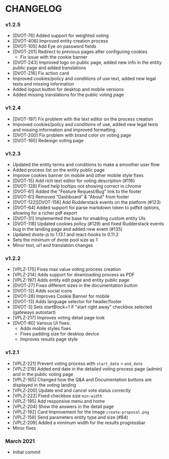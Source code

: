 # CHANGELOG


### v1.2.5
* [DVOT-76] Added support for weighted voting
* [DVOT-406] Improved entity creation process
* [DVOT-105] Add Eye on password fields
* [DVOT-201] Redirect to previous pages after configuring cookies
    * Fix issue with the cookie banner
* [DVOT-243] Improved logo on public page, added new info in the entity public page and added translations
* [DVOT-216] Fix action card
* Improved cookies/policy and conditions of use text, added new legal texts and missing information
* Added logout button for desktop and mobile versions
* Added missing translations for the public voting page

### v1.2.4

- [DVOT-197] Fix problem with the text editor on the process creation
- Improved cookies/policy and conditions of use, added new legal texts and missing information and improved formatting.
- [DVOT-200] Fix problem with brand color on voting page
- [DVOT-160] Redesign voting page

### v1.2.3

- Updated the entity terms and conditions to make a smoother user flow
- Added process list on the entity public page
- Improve cookies banner on mobile and other mobile style fixes
- [DVOT-15] Add rich text editor for voting description (#116)
- [DVOT-128] Fixed help tooltips not showing correct in chrome
- [DVOT-61] Added the "Feature Request/Bug" link to the footer
- [DVOT-61] Removed “Dashboard” & "About" from footer
- [DVOT-122][DVOT-156] Add Rudderstack events on the platform (#123)
- [DVOT-64] Added support for parse markdown token to pdfkit options, allowing for a richer pdf export
- [DVOT-31] Implemented the base for enabling custom entity UIs
- [DVOT-118] Updated cookies policy (#129) and fixed Rudderstack events bug in the landing page and added new event (#135)
- Updated dvote-js to 1.13.1 and react-hooks to 0.11.2
- Sets the minimum of dvote pool size as 1
- Minor text, url and translation changes

### v1.2.2
- [VPLZ-175] Fixes max value voting process creation
- [VPLZ-214] Adds support for downloading process as PDF
- [VPLZ-197] Adds entity edit page and entity public page
- [DVOT-27] Fixes different sizes in the documentation button
- [DVOT-12] Adds social icons
- [DVOT-28] Improves Cookie Banner for mobile
- [DVOT-13] Adds language selector for header/footer
- [DVOT-3] Sets startBlock=1 if "start right away" checkbox selected (gateways autostart)
- [VPLZ-217] Improves voting detail page look
- [DVOT-80] Various UI fixes:
  - Adds mobile styles fixes
  - Fixes padding size for desktop device
  - Improves results page style

### v1.2.1

- [VPLZ-221] Prevent voting process with `start_date` > `end_date`
- [VPLZ-219] Added end date in the detailed voting process page (admin) and in the public voting page
- [VPLZ-165] Changed how the Q&A and Documentation buttons are displayed in the voting landing
- [VPLZ-200] Update end and cancel vote status correctly
- [VPLZ-222] Fixed checkbox size `min-width`
- [VPLZ-195] Add responsive menu and home
- [VPLZ-204] Show the answers in the detail page
- [VPLZ-192] Card Improvement for the image `create-proposal.png`
- [VPLZ-159] Send parameters entity type and size (#84)
- [VPLZ-209] Added a minimum width for the results progressbar
- Minor fixes

### March 2021

- Initial commit
